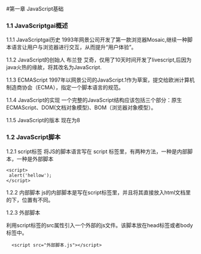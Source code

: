 #第一章 JavaScript基础

### 1.1 JavaScriptgai概述

1.1.1 JavaScriptgai历史
1993年网景公司开发了第一款浏览器Mosaic,继续一种脚本语言让用户与浏览器进行交互，从而提升“用户体验”。

1.1.2 JavaScript的创始人
布兰登 艾奇，仅用了10天时间开发了livescript,后因为java火热的缘故，将其改名为JavaScript.

1.1.3 ECMAScript
1997年以网景公司的JavaScript.1作为草案，提交给欧洲计算机制造商协会（ECMA），指定一个脚本语言的规范。

1.1.4 JavaScript的实现
一个完整的JavaScript结构应该包括三个部分：原生ECMAScript、DOM(文档对象模型)、BOM（浏览器对象模型）。

1.1.5 JavaScript的版本
现在为8

### 1.2 JavaScript脚本
1.2.1 script标签
将JS的脚本语言写在 script 标签里，有两种方法，一种是内部脚本，一种是外部脚本

    <script>
     alert('hellow');
    </script>

1.2.2 内部脚本
js的内部脚本是写在script标签里，并且将其直接放入html文档里的<!DOCTYPE html>下，位置有不同。

1.2.3 外部脚本

利用script标签的src属性引入一个外部的js文件。该脚本放在head标签或者body标签中。

      <script src="外部脚本.js"></script>
